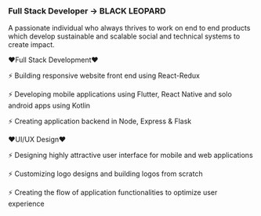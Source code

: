 ### Full Stack Developer -> BLACK LEOPARD

A passionate individual who always thrives to work on end to end products which develop sustainable and scalable social and technical systems to create impact.

❤Full Stack Development❤

⚡ Building responsive website front end using React-Redux

⚡ Developing mobile applications using Flutter, React Native and solo android apps using Kotlin

⚡ Creating application backend in Node, Express & Flask

❤UI/UX Design❤

⚡ Designing highly attractive user interface for mobile and web applications

⚡ Customizing logo designs and building logos from scratch

⚡ Creating the flow of application functionalities to optimize user experience

<!--
**inteleopard/inteleopard** is a ✨ _special_ ✨ repository because its `README.md` (this file) appears on your GitHub profile.

Here are some ideas to get you started:

- 🔭 I’m currently working on ...
- 🌱 I’m currently learning ...
- 👯 I’m looking to collaborate on ...
- 🤔 I’m looking for help with ...
- 💬 Ask me about ...
- 📫 How to reach me: ...
- 😄 Pronouns: ...
- ⚡ Fun fact: ...
-->

